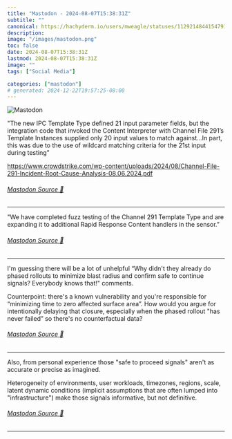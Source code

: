 ```yaml
---
title: "Mastodon - 2024-08-07T15:38:31Z"
subtitle: ""
canonical: https://hachyderm.io/users/mweagle/statuses/112921484415479143
description:
image: "/images/mastodon.png"
toc: false
date: 2024-08-07T15:38:31Z
lastmod: 2024-08-07T15:38:31Z
image: ""
tags: ["Social Media"]

categories: ["mastodon"]
# generated: 2024-12-22T19:57:25-08:00
---
```

![Mastodon](/images/mastodon.png)

<p>&quot;The new IPC Template Type defined 21 input parameter fields, but the integration code that invoked the Content Interpreter with Channel File 291’s Template Instances supplied only 20 input values to match against...In part, this was due to the use of wildcard matching criteria for the 21st input during testing”</p><p><a href="https://www.crowdstrike.com/wp-content/uploads/2024/08/Channel-File-291-Incident-Root-Cause-Analysis-08.06.2024.pdf" target="_blank" rel="nofollow noopener noreferrer" translate="no"><span class="invisible">https://www.</span><span class="ellipsis">crowdstrike.com/wp-content/upl</span><span class="invisible">oads/2024/08/Channel-File-291-Incident-Root-Cause-Analysis-08.06.2024.pdf</span></a></p>


###### [Mastodon Source 🐘](https://hachyderm.io/@mweagle/112921484415479143)

___

<p>&quot;We have completed fuzz testing of the Channel 291 Template Type and are expanding it to additional Rapid Response Content handlers in the sensor.”</p>


###### [Mastodon Source 🐘](https://hachyderm.io/@mweagle/112921517498212981)

___

<p>I&#39;m guessing there will be a lot of unhelpful “Why didn&#39;t they already do phased rollouts to minimize blast radius and confirm safe to continue signals? Everybody knows that!&quot; comments.</p><p>Counterpoint: there&#39;s a known vulnerability and you&#39;re responsible for “minimizing time to zero affected surface area”. How would you argue for intentionally delaying that closure, especially when the phased rollout &quot;has never failed” so there&#39;s no counterfactual data?</p>


###### [Mastodon Source 🐘](https://hachyderm.io/@mweagle/112921542728276679)

___

<p>Also, from personal experience those &quot;safe to proceed signals&quot; aren&#39;t as accurate or precise as imagined. </p><p>Heterogeneity of environments, user workloads, timezones, regions, scale, latent dynamic conditions (implicit assumptions that are often lumped into &quot;infrastructure&quot;) make those signals informative, but not definitive.</p>


###### [Mastodon Source 🐘](https://hachyderm.io/@mweagle/112921606978786576)

___
